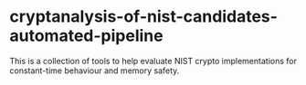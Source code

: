 # cryptanalysis-of-nist-candidates-automated-pipeline
This is a collection of tools to help evaluate NIST crypto implementations for constant-time behaviour and memory safety.
